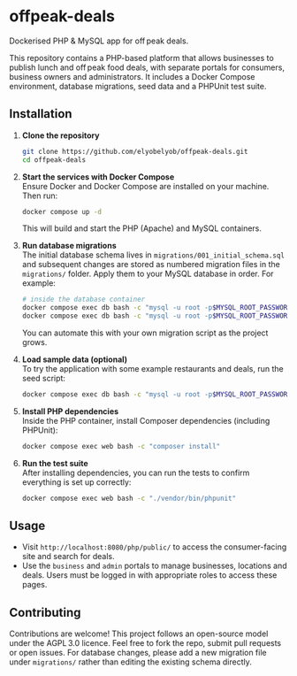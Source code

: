 # offpeak-deals
Dockerised PHP & MySQL app for off peak deals.

This repository contains a PHP-based platform that allows businesses to publish lunch and off peak food deals, with separate portals for consumers, business owners and administrators. It includes a Docker Compose environment, database migrations, seed data and a PHPUnit test suite.

## Installation

1. **Clone the repository**  
   ```bash
   git clone https://github.com/elyobelyob/offpeak-deals.git
   cd offpeak-deals
   ```

2. **Start the services with Docker Compose**  
   Ensure Docker and Docker Compose are installed on your machine. Then run:
   ```bash
   docker compose up -d
   ```
   This will build and start the PHP (Apache) and MySQL containers.

3. **Run database migrations**  
   The initial database schema lives in `migrations/001_initial_schema.sql` and subsequent changes are stored as numbered migration files in the `migrations/` folder. Apply them to your MySQL database in order. For example:
   ```bash
   # inside the database container
   docker compose exec db bash -c "mysql -u root -p$MYSQL_ROOT_PASSWORD offpeak < /var/www/html/migrations/001_initial_schema.sql"
   docker compose exec db bash -c "mysql -u root -p$MYSQL_ROOT_PASSWORD offpeak < /var/www/html/migrations/001_add_lat_long.sql"
   ```
   You can automate this with your own migration script as the project grows.

4. **Load sample data (optional)**  
   To try the application with some example restaurants and deals, run the seed script:
   ```bash
   docker compose exec db bash -c "mysql -u root -p$MYSQL_ROOT_PASSWORD offpeak < /var/www/html/sql/seed.sql"
   ```

5. **Install PHP dependencies**  
   Inside the PHP container, install Composer dependencies (including PHPUnit):
   ```bash
   docker compose exec web bash -c "composer install"
   ```

6. **Run the test suite**  
   After installing dependencies, you can run the tests to confirm everything is set up correctly:
   ```bash
   docker compose exec web bash -c "./vendor/bin/phpunit"
   ```

## Usage

- Visit `http://localhost:8080/php/public/` to access the consumer-facing site and search for deals.
- Use the `business` and `admin` portals to manage businesses, locations and deals. Users must be logged in with appropriate roles to access these pages.

## Contributing

Contributions are welcome! This project follows an open-source model under the AGPL 3.0 licence. Feel free to fork the repo, submit pull requests or open issues. For database changes, please add a new migration file under `migrations/` rather than editing the existing schema directly.
